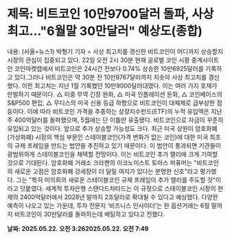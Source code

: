 # **제목: 비트코인 10만9700달러 돌파, 사상 최고…"6월말 30만달러" 예상도(종합)**

  내용: (서울=뉴스1) 박형기 기자 = 사상 최고치를 경신한 비트코인이 어디까지 상승할지 시장의 관심이 집중되고 있다. 22일 오전 2시 30분 현재 글로벌 코인 시황 중계사이트인 코인마켓캡에서 비트코인은 24시간 전보다 0.74% 상승한 10만6925달러를 기록하고 있다.그러나 비트코인은 약 30분 전 10만9767달러까지 치솟아 사상 최고치를 경신했다. 이전 최고치는 지난 1월 기록했던 10만9000달러대였다.  이는 여러 가지 호재가 만발하기 때문이다.  △ 미중 무역 긴장 완화, △ 미국 인플레이션 둔화, △ 코인베이스의 S&P500 편입, △ 무디스의 미국 신용 등급 하향으로 비트코인이 대체제로 급부상한 점 등이다. 이에 따라 비트코인 가격을 추종하는 상장지수펀드(ETF)의 누적 유입액은 지난주 400억달러를 돌파했으며, 5월에는 단 이틀만 유출됐다.  비트코인으로 자금이 꾸준히 유입되고 있는 것이다.  앞으로 추가 상승할 가능성도 크다. 최근 미국 상원이 암호화폐(가상화폐) 시장의 핵심 부문인 스테이블코인(가격 변화가 없는 코인)에 대한 미국 최초의 규제 프레임을 만드는 법안을 추진하고 있기 때문이다.   이 법안이 통과되면 기관들이 광범위하게 스테이블코인을 채택할 전망이다. 이는 비트코인 추가 랠리에 크게 기여할 것으로 기대된다. 암호화폐 거래소 크라켄의 이코노미스트 토마스 퍼퓨머는 "비트코인의 새로운 고점은 암호화폐 강세장이 더 달릴 여지가 있다는 분명한 신호"라고 평가했다. 그는 "특히 미의회의 새로운 스테이블코인 규제 프레임이 추가 랠리를 주도할 것"이라고 덧붙였다. 세계적 투자은행 스탠다드차타드는 이 규정으로 스테이블코인 시장이 현재의 2400억달러에서 2028년 말까지 2조달러로 확대될 수 있다고 예상했다. 다양한 예측이 나오고 있는 가운데, 투자 전문지 ‘비즈니스 인사이더’는 한 옵션거래는 6월 말까지 비트코인이 30만달러를 돌파하는데 베팅하고 있다고 전했다.

  **날짜: 2025.05.22. 오전 3:262025.05.22. 오전 7:49**